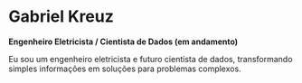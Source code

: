 # Gabriel Kreuz

**Engenheiro Eletricista / Cientista de Dados (em andamento)**

Eu sou um engenheiro eletricista e futuro cientísta de dados, transformando simples informações em soluções para problemas complexos.

